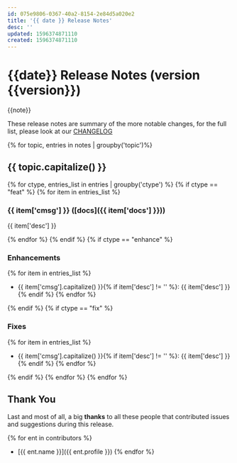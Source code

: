 ```yaml
---
id: 075e9806-0367-40a2-8154-2e84d5a020e2
title: '{{ date }} Release Notes'
desc: ''
updated: 1596374871110
created: 1596374871110
---
```


# {{date}} Release Notes (version {{version}})

{{note}}

These release notes are summary of the more notable changes, for the full list, please look at our [CHANGELOG](https://github.com/dendronhq/dendron/blob/master/CHANGELOG.md)


{% for topic, entries in notes | groupby('topic')%}
## {{ topic.capitalize() }}
{% for ctype, entries_list in entries | groupby('ctype') %}
{% if ctype == "feat" %}
{% for item in entries_list %}
### {{ item['cmsg'] }} ([docs]({{ item['docs'] }}))

{{ item['desc'] }}

{% endfor %}
{% endif %}
{% if ctype == "enhance" %}
### Enhancements
{% for item in entries_list %}
- {{ item['cmsg'].capitalize() }}{% if item['desc'] != '' %}: {{ item['desc'] }} {% endif %} 
{% endfor %}

{% endif %}
{% if ctype == "fix" %}
### Fixes
{% for item in entries_list %}
- {{ item['cmsg'].capitalize() }}{% if item['desc'] != '' %}: {{ item['desc'] }} {% endif %} 
{% endfor %}

{% endif %}
{% endfor %}
{% endfor %}

## Thank You

Last and most of all, a big **thanks** to all these people that contributed issues and suggestions during this release.

{% for ent in contributors %}
- [{{ ent.name }}]({{ ent.profile }})
{% endfor %}